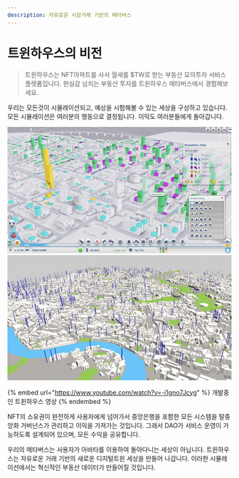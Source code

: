 ```yaml
---
description: 자유로운 시장거래 기반의 메타버스
---
```


# 트윈하우스의 비전

> 트윈하우스는 NFT아파트를 사서 월세를 $TW로 받는 부동산 모의투자 서비스 플렛폼입니다. 현실감 넘치는 부동산 투자를 트윈하우스 메타버스에서 경험해보세요.

&#x20;우리는 모든것이 시뮬레이션되고, 예상을 시험해볼 수 있는 세상을 구상하고 있습니다. 모든 시뮬레이션은 여러분의 행동으로 결정됩니다. 이익도 여러분들에게 돌아갑니다.

![(예시 이미지 from: 심시티)](../.gitbook/assets/simcity.png) ![예시 이미지 from: VIZICITIES](../.gitbook/assets/vizicity.png)

{% embed url="https://www.youtube.com/watch?v=-i1gno7Jcyg" %}
개발중인 트윈하우스 영상
{% endembed %}

&#x20;NFT의 소유권이 완전하게 사용자에게 넘어가서 중앙은행을 포함한 모든 시스템을 탈중앙화 거버넌스가 관리하고 이익을 가져가는 것입니다. 그래서 DAO가 서비스 운영이 가능하도록 설계되어 있으며, 모든 수익을 공유합니다.

우리의 메타버스는 사용자가 아바타를 이용하여 돌아다니는 세상이 아닙니다. 트윈하우스는 자유로운 거래 기반의 새로운 디지털트윈 세상을 만들어 나갑니다. 이러한 시뮬레이션에서는 혁신적인 부동산 데이터가 만들어질 것입니다.

